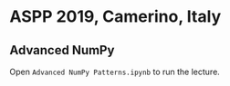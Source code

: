 ASPP 2019, Camerino, Italy
==========================

Advanced NumPy
--------------

Open `Advanced NumPy Patterns.ipynb` to run the lecture.
